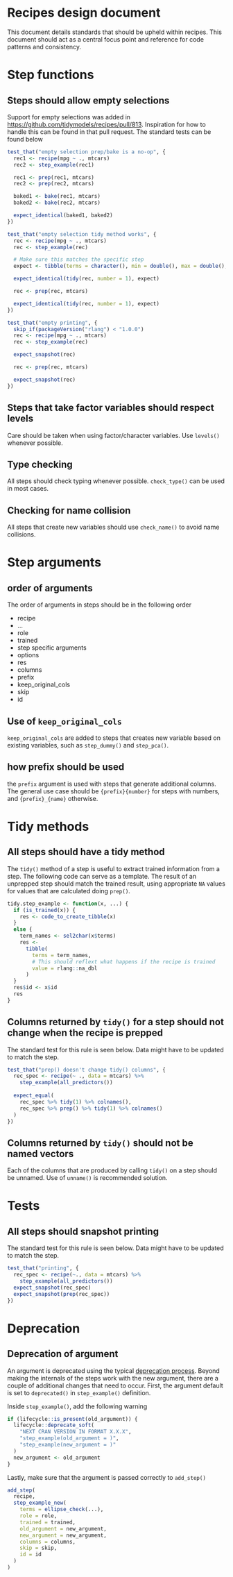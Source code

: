 # Recipes design document

This document details standards that should be upheld within recipes. This document should act as a central focus point and reference for code patterns and consistency.

# Step functions

## Steps should allow empty selections

Support for empty selections was added in https://github.com/tidymodels/recipes/pull/813. Inspiration for how to handle this can be found in that pull request. The standard tests can be found below

``` r
test_that("empty selection prep/bake is a no-op", {
  rec1 <- recipe(mpg ~ ., mtcars)
  rec2 <- step_example(rec1)

  rec1 <- prep(rec1, mtcars)
  rec2 <- prep(rec2, mtcars)

  baked1 <- bake(rec1, mtcars)
  baked2 <- bake(rec2, mtcars)

  expect_identical(baked1, baked2)
})

test_that("empty selection tidy method works", {
  rec <- recipe(mpg ~ ., mtcars)
  rec <- step_example(rec)

  # Make sure this matches the specific step
  expect <- tibble(terms = character(), min = double(), max = double(), id = character())

  expect_identical(tidy(rec, number = 1), expect)

  rec <- prep(rec, mtcars)

  expect_identical(tidy(rec, number = 1), expect)
})

test_that("empty printing", {
  skip_if(packageVersion("rlang") < "1.0.0")
  rec <- recipe(mpg ~ ., mtcars)
  rec <- step_example(rec)

  expect_snapshot(rec)

  rec <- prep(rec, mtcars)

  expect_snapshot(rec)
})

```

## Steps that take factor variables should respect levels

Care should be taken when using factor/character variables. Use `levels()` whenever possible.

## Type checking

All steps should check typing whenever possible. `check_type()` can be used in most cases.

## Checking for name collision

All steps that create new variables should use `check_name()` to avoid name collisions.

# Step arguments

## order of arguments

The order of arguments in steps should be in the following order

- recipe
- ...
- role
- trained
- step specific arguments
- options
- res
- columns
- prefix
- keep_original_cols
- skip
- id

## Use of `keep_original_cols` 

`keep_original_cols` are added to steps that creates new variable based on existing variables, such as `step_dummy()` and `step_pca()`.

## how prefix should be used

the `prefix` argument is used with steps that generate additional columns. The general use case should be `{prefix}{number}` for steps with numbers, and `{prefix}_{name}` otherwise.

# Tidy methods

## All steps should have a tidy method

The `tidy()` method of a step is useful to extract trained information from a step. The following code can serve as a template. The result of an unprepped step should match the trained result, using appropriate `NA` values for values that are calculated doing `prep()`.

``` r
tidy.step_example <- function(x, ...) {
  if (is_trained(x)) {
    res <- code_to_create_tibble(x)
  }
  else {
    term_names <- sel2char(x$terms)
    res <-
      tibble(
        terms = term_names,
        # This should reflext what happens if the recipe is trained
        value = rlang::na_dbl
      )
  }
  res$id <- x$id
  res
}
```

## Columns returned by `tidy()` for a step should not change when the recipe is prepped

The standard test for this rule is seen below. Data might have to be updated to match the step.

``` r
test_that("prep() doesn't change tidy() columns", {
  rec_spec <- recipe(~ ., data = mtcars) %>%
    step_example(all_predictors())
  
  expect_equal(
    rec_spec %>% tidy(1) %>% colnames(),
    rec_spec %>% prep() %>% tidy(1) %>% colnames()
  )
})
```

## Columns returned by `tidy()` should not be named vectors

Each of the columns that are produced by calling `tidy()` on a step should be unnamed. Use of `unname()` is recommended solution.

# Tests

## All steps should snapshot printing

The standard test for this rule is seen below. Data might have to be updated to match the step.

``` r
test_that("printing", {
  rec_spec <- recipe(~., data = mtcars) %>%
    step_example(all_predictors())
  expect_snapshot(rec_spec)
  expect_snapshot(prep(rec_spec))
})
```

# Deprecation

## Deprecation of argument

An argument is deprecated using the typical [deprecation process](https://lifecycle.r-lib.org/articles/stages.html). Beyond making the internals of the steps work with the new argument, there are a couple of additional changes that need to occur. First, the argument default is set to `deprecated()` in `step_example()` definition.

Inside `step_example()`, add the following warning

``` r
if (lifecycle::is_present(old_argument)) {
  lifecycle::deprecate_soft(
    "NEXT CRAN VERSION IN FORMAT X.X.X",
    "step_example(old_argument = )",
    "step_example(new_argument = )"
  )
  new_argument <- old_argument
}
```

Lastly, make sure that the argument is passed correctly to `add_step()`

``` r
add_step(
  recipe,
  step_example_new(
    terms = ellipse_check(...),
    role = role,
    trained = trained,
    old_argument = new_argument,
    new_argument = new_argument,
    columns = columns,
    skip = skip,
    id = id
  )
)
```
